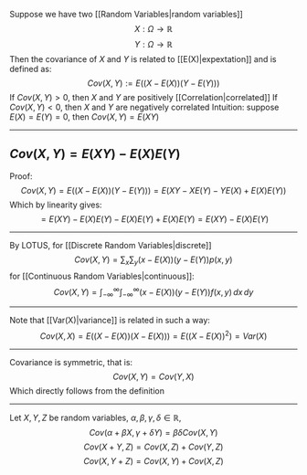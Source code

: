 Suppose we have two [[Random Variables|random variables]]
$$
X:\Omega\to \mathbb{R}
$$
$$
Y:\Omega\to \mathbb{R}
$$
Then the covariance of $X$ and $Y$ is related to [[E(X)|expextation]] and is defined as:
$$
Cov(X,Y):=E((X-E(X))(Y-E(Y)))
$$
If $Cov(X,Y)>0$, then $X$ and $Y$ are positively [[Correlation|correlated]]
If $Cov(X,Y)<0$, then $X$ and $Y$ are negatively correlated
Intuition: suppose $E(X)=E(Y)=0$, then $Cov(X,Y)=E(XY)$
___
## $Cov(X,Y)=E(XY)-E(X)E(Y)$
Proof:
$$
Cov(X,Y)=E((X-E(X))(Y-E(Y)))=E(XY-XE(Y)-YE(X)+E(X)E(Y))
$$
Which by linearity gives:
$$
= E(XY)-E(X)E(Y)-E(X)E(Y)+E(X)E(Y)=E(XY)-E(X)E(Y)
$$

___
By LOTUS, for [[Discrete Random Variables|discrete]]
$$
Cov(X,Y)=\sum_{x}\sum_{y}(x-E(X))(y-E(Y))p(x,y)
$$
for [[Continuous Random Variables|continuous]]:
$$
Cov(X,Y)=\int_{-\infty}^{\infty} \int_{-\infty}^{\infty} (x-E(X))(y-E(Y))f(x,y) \, dx  \, dy 
$$
___
Note that [[Var(X)|variance]] is related in such a way:
$$
Cov(X,X)=E((X-E(X))(X-E(X)))=E((X-E(X))^{2})=Var(X)
$$
___
Covariance is symmetric, that is:
$$
Cov(X,Y)=Cov(Y,X)
$$
Which directly follows from the definition
___
Let $X,Y,Z$ be random variables, $\alpha,\beta,\gamma,\delta \in\mathbb{R}$,
$$
Cov(\alpha+\beta X,\gamma+\delta Y)=\beta\delta Cov(X,Y)
$$
$$
Cov(X+Y,Z)=Cov(X,Z)+Cov(Y,Z)
$$
$$
Cov(X,Y+Z)=Cov(X,Y)+Cov(X,Z)
$$